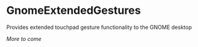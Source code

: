 # GnomeExtendedGestures

Provides extended touchpad gesture functionality to the GNOME desktop

*More to come*
